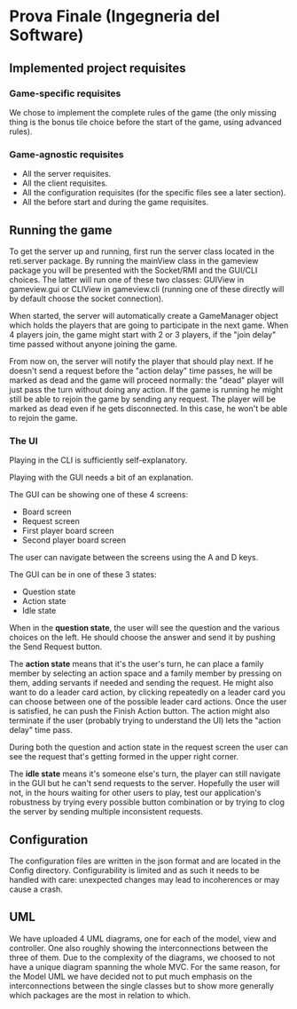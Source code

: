 # Prova Finale (Ingegneria del Software)

## Implemented project requisites

### Game-specific requisites

We chose to implement the complete rules of the game (the only missing
thing is the bonus tile choice before the start of the game, using
advanced rules).

### Game-agnostic requisites

* All the server requisites.
* All the client requisites.
* All the configuration requisites (for the specific files see a later section).
* All the before start and during the game requisites.

## Running the game

To get the server up and running, first run the server class located
in the reti.server package.  By running the mainView class in the
gameview package you will be presented with the Socket/RMI and the
GUI/CLI choices.  The latter will run one of these two classes:
GUIView in gameview.gui or CLIView in gameview.cli (running one of
these directly will by default choose the socket connection).

When started, the server will automatically create a GameManager
object which holds the players that are going to participate in the
next game. When 4 players join, the game might start with 2 or 3
players, if the "join delay" time passed without anyone joining the game.

From now on, the server will notify the player that should play
next. If he doesn't send a request before the "action delay" time passes,
he will be marked as dead and the game will proceed normally: the
"dead" player will just pass the turn without doing any action.
If the game is running he might still be able to rejoin the game by
sending any request.
The player will be marked as dead even if he gets disconnected. In
this case, he won't be able to rejoin the game.

### The UI

Playing in the CLI is sufficiently self-explanatory.

Playing with the GUI needs a bit of an explanation.

The GUI can be showing one of these 4 screens:

* Board screen
* Request screen
* First player board screen
* Second player board screen

The user can navigate between the screens using the A and D keys.

The GUI can be in one of these 3 states:

* Question state
* Action state
* Idle state

When in the **question state**, the user will see the question and the
various choices on the left. He should choose the answer and send it
by pushing the Send Request button.

The **action state** means that it's the user's turn, he can place a family
member by selecting an action space and a family member by pressing on
them, adding servants if needed and sending the request. He might
also want to do a leader card action, by clicking repeatedly
on a leader card you can choose between one of the possible leader
card actions.
Once the user is satisfied, he can push the Finish Action button.
The action might also terminate if the user (probably trying to understand
the UI) lets the "action delay" time pass.

During both the question and action state in the request screen the
user can see the request that's getting formed in the upper right
corner.

The **idle state** means it's someone else's turn, the player can
still navigate in the GUI but he can't send requests to the server.
Hopefully the user will not, in the hours waiting for other users to
play, test our application's robustness by trying every possible
button combination or by trying to clog the server by sending
multiple inconsistent requests.


## Configuration

The configuration files are written in the json format and are located
in the Config directory.
Configurability is limited and as such it needs to be handled with
care: unexpected changes may lead to incoherences or may cause a
crash.

## UML

We have uploaded 4 UML diagrams, one for each of the model, view and
controller. One also roughly showing the interconnections between the
three of them. Due to the complexity of the diagrams, we choosed to
not have a unique diagram spanning the whole MVC. For the same reason,
for the Model UML we have decided not to put much emphasis on the
interconnections between the single classes but to show more generally
which packages are the most in relation to which.

